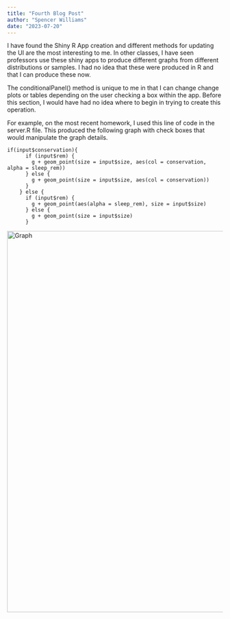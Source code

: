 ```yaml
---
title: "Fourth Blog Post"
author: "Spencer Williams"
date: "2023-07-20"
---
```


I have found the Shiny R App creation and different methods for updating the UI are the most interesting to me. In other classes, I have seen professors use these shiny apps to produce different graphs from different distributions or samples. I had no idea that these were produced in R and that I can produce these now.

The conditionalPanel() method is unique to me in that I can change change plots or tables depending on the user checking a box within the app. Before this section, I would have had no idea where to begin in trying to create this operation.

For example, on the most recent homework, I used this line of code in the server.R file. This produced the following graph with check boxes that would manipulate the graph details.

```
if(input$conservation){
      if (input$rem) {
        g + geom_point(size = input$size, aes(col = conservation, alpha = sleep_rem))
      } else {
        g + geom_point(size = input$size, aes(col = conservation))
      }
    } else {
      if (input$rem) {
        g + geom_point(aes(alpha = sleep_rem), size = input$size)
      } else {
        g + geom_point(size = input$size)
      }
```

<img width="891" alt="Graph" src="https://github.com/sjwilli6/sjwilli6.github.io/assets/98558099/0176fa7c-3f62-4d55-bc13-fde9af2ea30c">






